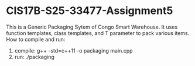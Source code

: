 # CIS17B-S25-33477-Assignment5
This is a Generic Packaging Sytem of Congo Smart Warehouse. It uses function templates, class templates, and T parameter to pack various items.
How to compile and run:
1. compile: g++ -std=c++11 -o packaging main.cpp
2. run: ./packaging